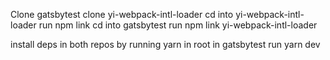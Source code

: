 Clone gatsbytest
clone yi-webpack-intl-loader
cd into yi-webpack-intl-loader
run npm link
cd into gatsbytest
run npm link yi-webpack-intl-loader

install deps in both repos by running yarn in root
in gatsbytest run yarn dev
